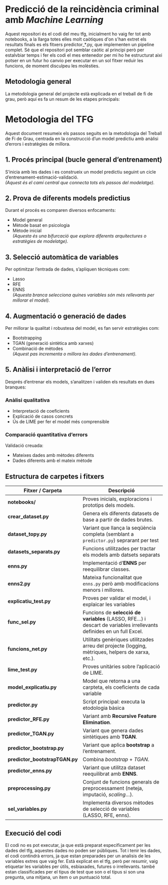 # Predicció de la reincidència criminal amb *Machine Learning*

Aquest repositori és el codi del meu tfg, inicialment ho vaig fer tot amb notebooks, a la llarga totes elles molt caòtiques d'on s'han extret els resultats finals es els fitxers predictor_*.py, que implementen un pipeline complet.
Sé que el repositori pot semblar caòtic al principi però per estalvbiar temps i fer els codi el mes entenedor per mi ho he estructurat aixi potser en un futur ho canvio per executar en un sol fitxer reduir les funcions, de moment disculpeu les molèsties.

## Metodologia general

La metodologia general del projecte està explicada en el treball de fi de grau, però aquí es fa un resum de les etapes principals:
# Metodologia del TFG

Aquest document resumeix els passos seguits en la metodologia del Treball de Fi de Grau, centrada en la construcció d’un model predictiu amb anàlisi d’errors i estratègies de millora.

## 1. Procés principal (bucle general d’entrenament)
S’inicia amb les dades i es construeix un model predictiu seguint un cicle d’entrenament-estimació-validació.  
_(Aquest és el camí central que connecta tots els passos del modelatge)._

## 2. Prova de diferents models predictius
Durant el procés es comparen diversos enfocaments:
- Model general
- Mètode basat en psicologia
- Mètode inicial  
_(Aquesta és una bifurcació que explora diferents arquitectures o estratègies de modelatge)._

## 3. Selecció automàtica de variables
Per optimitzar l’entrada de dades, s’apliquen tècniques com:
- Lasso
- RFE
- ENNS  
_(Aquesta branca selecciona quines variables són més rellevants per millorar el model)._

## 4. Augmentació o generació de dades
Per millorar la qualitat i robustesa del model, es fan servir estratègies com:
- Bootstrapping
- TGAN (generació sintètica amb xarxes)
- Combinació de mètodes  
_(Aquest pas incrementa o millora les dades d’entrenament)._

## 5. Anàlisi i interpretació de l’error
Després d’entrenar els models, s’analitzen i validen els resultats en dues branques:

### Anàlisi qualitativa
- Interpretació de coeficients
- Explicació de casos concrets
- Ús de LIME per fer el model més comprensible

### Comparació quantitativa d’errors
Validació creuada:
- Mateixes dades amb mètodes diferents
- Dades diferents amb el mateix mètode

## Estructura de carpetes i fitxers

| Fitxer / Carpeta                | Descripció                                                                                                          |
| ------------------------------- | ------------------------------------------------------------------------------------------------------------------- |
| **notebooks/**                  | Proves inicials, exploracions i prototips dels models.                                                              |
| **crear\_dataset.py**           | Genera els diferents datasets de base a partir de dades brutes.                                                     |
| **dataset\_topy.py**            | Variant que llança la seqüència completa (semblant a `predictor.py`) seprarant per test   |
| **datasets\_separats.py**       | Funcions utilitzades per tractar els models amb datsets separats                                    |
| **enns.py**                     | Implementació d’**ENNS** per reequilibrar classes.                                       |
| **enns2.py**                    | Mateixa funcionalitat que `enns.py` però amb modificacions menors i millores.                                       |
| **explicatiu\_test.py**         | Proves per validar el model, i explaicar les variables                                              |
| **func\_sel.py**                | Funcions de **selecció de variables** (LASSO, RFE…) i descart de variables irrellevants definides en un full Excel. |
| **funcions\_net.py**            | Utilitats genèriques utilitzades arreu del projecte (logging, mètriques, helpers de xarxa, etc.).                   |
| **lime\_test.py**               | Proves unitàries sobre l’aplicació de LIME.                                                                         |
| **model\_explicatiu.py**        | Model que retorna a una carpteta, els coeficients de cada variable                  |
| **predictor.py**                | Script principal: executa la etodologia bàsica        |
| **predictor\_RFE.py**           | Variant amb **Recursive Feature Elimination**.                                                                      |
| **predictor\_TGAN.py**          | Variant que genera dades sintètiques amb **TGAN**.                                                            |
| **predictor\_bootstrap.py**     | Variant que aplica **bootstrap** a l’entrenament.                                                          |
| **predictor\_bootstrapTGAN.py** | Combina *bootstrap* + *TGAN*.                                                                                       |
| **predictor\_enns.py**          | Variant que utilitza dataset reequilibrat amb **ENNS**.                                                              |
| **preprocessing.py**            | Conjunt de funcions generals de preprocessament (neteja, imputació, *scaling*…).                                    |
| **sel\_variables.py**           | Implementa diversos mètodes de selecció de variables (LASSO, RFE, enns).                       |

## Execució del codi
El codi no es pot executar, ja que està preparat especificament per les dades del tfg, aquestes dades no poden ser públiques. 
Tot i tenir les dades, el codi contindrà errors, ja que estan preparades per un analisis de les variables extres que vaig fer.
Està explicat en el tfg, però per resumir, vaig etiquetar les variables per útils, esbiaxades, futures o irrellevants.
també estan classificades per el tipus de test que son o el tipus si son una pregunta, una mitjana, un item o un puntuació total.


